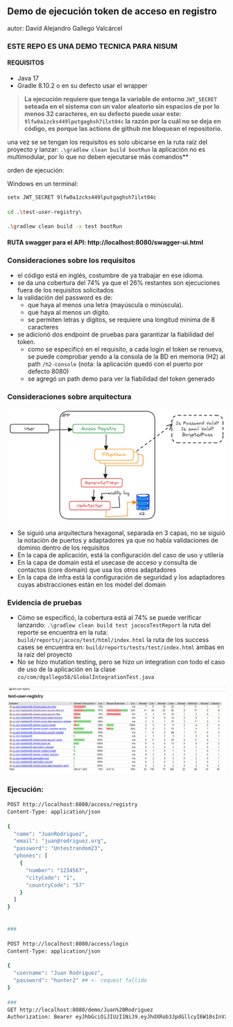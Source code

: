 ## Demo de ejecución token de acceso en registro

autor: David Alejandro Gallego Valcárcel

### ESTE REPO ES UNA DEMO TECNICA PARA NISUM

#### REQUISITOS

* Java 17
* Gradle 8.10.2 o en su defecto usar el wrapper

> **La ejecución requiere que tenga la variable de entorno `JWT_SECRET` seteada en el sistema con un valor
aleatorio sin espacios de por lo menos 32 caracteres, en su defecto puede usar este: `9lfw0a1zcks449lputgaghsh7ilxt04c`
la razón por la cuál no se deja en código, es porque las actions de github me bloquean el repositorio.**


una vez se se tengan los requisitos es solo ubicarse en la ruta raíz del proyecto y lanzar: `.\gradlew clean build bootRun` la aplicación no es multimodular, por lo que no deben ejecutarse más comandos**

orden de ejecución:

Windows en un terminal:

```bash
setx JWT_SECRET 9lfw0a1zcks449lputgaghsh7ilxt04c

cd .\test-user-registry\

.\gradlew clean build -x test bootRun
```

#### RUTA swagger para el API: http://localhost:8080/swagger-ui.html

### Consideraciones sobre los requisitos


- el código está en inglés, costumbre de ya trabajar en ese idioma.
- se da una cobertura del 74% ya que el 26% restantes son ejecuciones fuera de los requisitos solicitados
- la validación del password es de: 
  - que haya al menos una letra (mayúscula o minúscula).
  - que haya al menos un dígito.
  - se permiten letras y dígitos, se requiere una longitud minima de 8 caracteres
- se adicionó dos endpoint de pruebas para garantizar la fiabilidad del token.
  - como se especificó en el requisito, a cada login el token se renueva, se puede comprobar yendo a la consola de la BD
    en memoria (H2) al path `/h2-console` (nota: la aplicación quedó con el puerto por defecto 8080)
  - se agregó un path demo para ver la fiabilidad del token generado


### Consideraciones sobre arquitectura

![flowchart](./docs/flowchart.png)

- Se siguió una arquitectura hexagonal, separada en 3 capas, no se siguió la notación de puertos y adaptadores ya que no había
  validaciones de dominio dentro de los requisitos
- En la capa de aplicación, está la configuración del caso de uso y utilería
- En la capa de domain está el usecase de acceso y consulta de contactos (core domain) que usa los otros adaptadores
- En la capa de infra está la configuración de seguridad y los adaptadores cuyas abstracciones están en los model del domain

### Evidencia de pruebas

- Cómo se especificó, la cobertura está al 74% se puede verificar lanzando: `.\gradlew clean build test jacocoTestReport`
  la ruta del reporte se encuentra en la ruta: `build/reports/jacoco/test/html/index.html`
  la ruta de los success cases se encuentra en: `build/reports/tests/test/index.html`
  ambas en la raíz del proyecto
- No se hizo mutation testing, pero se hizo un integration con todo el caso de uso de la aplicación en la clase
  `co/com/dgallego58/GlobalIntegrationTest.java`


![coverage](./docs/coverage.png)


### Ejecución:

```bash
POST http://localhost:8080/access/registry
Content-Type: application/json

{
  "name": "JuanRodriguez",
  "email": "juan@rodriguez.org",
  "password": "Untestrandom23",
  "phones": [
    {
      "number": "1234567",
      "cityCode": "1",
      "countryCode": "57"
    }
  ]
}


###

POST http://localhost:8080/access/login
Content-Type: application/json

{
  "username": "Juan Rodriguez",
  "password": "hunter2" ## <- request fallido
}

### 
GET http://localhost:8080/demo/Juan%20Rodriguez
Authorization: Bearer eyJhbGciOiJIUzI1NiJ9.eyJhdXRob3JpdGllcyI6W10sInVzZXJuYW1lIjoiSnVhbiBSb2RyaWd1ZXoiLCJlbmFibGVkIjp0cnVlLCJhY2NvdW50Tm9uRXhwaXJlZCI6dHJ1ZSwiY3JlZGVudGlhbHNOb25FeHBpcmVkIjp0cnVlLCJhY2NvdW50Tm9uTG9ja2VkIjp0cnVlLCJleHAiOjE3MzE2NDEzMjh9.oK7N_sQRzmE1oVYHcxSIq1jEXzuZkq1RufdSREttl3w


```
